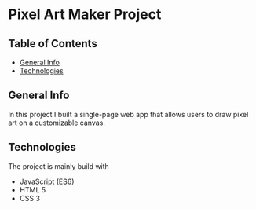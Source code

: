# Pixel Art Maker Project

## Table of Contents

* [General Info](#General-Info)
* [Technologies](#Technologies)

## General Info

In this project I built a single-page web app that allows users to draw pixel art on a customizable canvas.

## Technologies

The project is mainly build with

* JavaScript (ES6)
* HTML 5
* CSS 3
